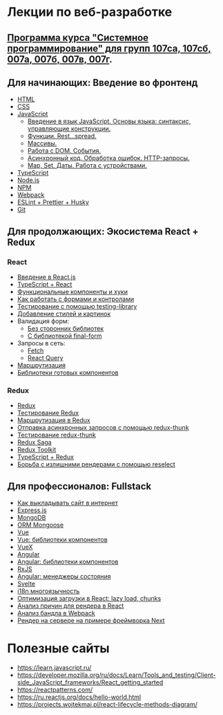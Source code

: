 # Лекции по веб-разработке 

## [Программа курса "Системное программирование" для групп 107са, 107сб, 007а, 007б, 007в, 007г](program-2023.md).

## Для начинающих: Введение во фронтенд
* [HTML](https://dmitryweiner.github.io/web-lectures/Basic%20-%20HTML.html)
* [CSS](https://dmitryweiner.github.io/web-lectures/Basic%20-%20CSS.html)
* [JavaScript](https://dmitryweiner.github.io/web-lectures/Basic%20-%20JS.html)
  * [Введение в язык JavaScript. Основы языка: синтаксис, управляющие конструкции.](https://dmitryweiner.github.io/web-lectures/JS_part1.html)
  * [Функции. Rest...spread.](https://dmitryweiner.github.io/web-lectures/JS_part2.html)
  * [Массивы.](https://dmitryweiner.github.io/web-lectures/JS_part3.html)
  * [Работа с DOM. События.](https://dmitryweiner.github.io/web-lectures/JS_part4.html)
  * [Асинхронный код. Обработка ошибок. HTTP-запросы.](https://dmitryweiner.github.io/web-lectures/JS_part5.html)
  * [Map, Set. Даты. Работа с устройствами.](https://dmitryweiner.github.io/web-lectures/JS_part6.html)
* [TypeScript](https://dmitryweiner.github.io/web-lectures/Basic%20-%20TypeScript.html)
* [Node.js](https://dmitryweiner.github.io/web-lectures/Basic%20-%20Nodejs.html)
* [NPM](https://dmitryweiner.github.io/web-lectures/Basic%20-%20NPM.html)
* [Webpack](https://dmitryweiner.github.io/web-lectures/Basic%20-%20Webpack.html#/)
* [ESLint + Prettier + Husky](https://dmitryweiner.github.io/web-lectures/EslintPrettierHusky.html)
* [Git](https://dmitryweiner.github.io/web-lectures/Basic%20-%20Git.html)

## Для продолжающих: Экосистема React + Redux

### React
* [Введение в React.js](https://dmitryweiner.github.io/web-lectures/React%20-%20Basic.html#/)
* [TypeScript + React](https://dmitryweiner.github.io/web-lectures/React%20-%20TypeScript%20with%20React.html#/)
* [Функциональные компоненты и хуки](https://dmitryweiner.github.io/web-lectures/React%20-%20Hooks.html#/)
* [Как работать с формами и контролами](https://dmitryweiner.github.io/web-lectures/React%20-%20Form%20controls.html#/)
* [Тестирование с помощью testing-library](https://dmitryweiner.github.io/web-lectures/React%20-%20Testing%20components.html#/)
* [Добавление стилей и картинок](https://dmitryweiner.github.io/web-lectures/React%20-%20Styles%20and%20assets.html#/)
* Валидация форм:
  * [Без сторонних библиотек](https://dmitryweiner.github.io/web-lectures/React%20-%20Form%20validation.html#/)
  * [С библиотекой final-form](https://dmitryweiner.github.io/web-lectures/React%20-%20Final-form.html#/)
* Запросы в сеть:
  * [Fetch](https://dmitryweiner.github.io/web-lectures/React%20-%20Network.html#/)
  * [React Query](https://dmitryweiner.github.io/web-lectures/React%20-%20Query.html#/)
* [Маршрутизация](https://dmitryweiner.github.io/web-lectures/React%20-%20Router.html#/)
* [Библиотеки готовых компонентов](https://dmitryweiner.github.io/web-lectures/React%20-%20Component%20libraries.html#/)

### Redux
* [Redux](https://dmitryweiner.github.io/web-lectures/Redux%20-%20Basic.html#/)
* [Тестирование Redux](https://dmitryweiner.github.io/web-lectures/Redux%20-%20Testing%20Redux.html#/)
* [Маршрутизация в Redux](https://dmitryweiner.github.io/web-lectures/Redux%20-%20Router.html)
* [Отправка асинхронных запросов с помощью redux-thunk](https://dmitryweiner.github.io/web-lectures/Redux%20-%20Redux%20Thunk.html#/)
* [Тестирование redux-thunk](https://dmitryweiner.github.io/web-lectures/Redux%20-%20Testing%20Redux%20Thunk.html#/)
* [Redux Saga](https://dmitryweiner.github.io/web-lectures/Redux%20-%20Redux%20Saga.html#/)
* [Redux Toolkit](https://dmitryweiner.github.io/web-lectures/Redux%20-%20Redux%20Toolkit.html#/)
* [TypeScript + Redux](https://dmitryweiner.github.io/web-lectures/Redux%20-%20TypeScript%20with%20Redux.html#/)
* [Борьба с излишними рендерами с помощью reselect](https://dmitryweiner.github.io/web-lectures/Redux%20-%20UseMemo%20reselect.html#/)

## Для профессионалов: Fullstack
* [Как выкладывать сайт в интернет](https://dmitryweiner.github.io/web-lectures/Deploy.html#/)
* [Express.js](https://dmitryweiner.github.io/web-lectures/Express.html#/)
* [MongoDB](https://dmitryweiner.github.io/web-lectures/Mongo.html#/)
* [ORM Mongoose](https://dmitryweiner.github.io/web-lectures/Mongoose.html#/)
* [Vue](https://dmitryweiner.github.io/web-lectures/Vue.html#/)
* [Vue: библиотеки компонентов](https://dmitryweiner.github.io/web-lectures/Vue%20-%20UI%20Libraries.html#/)
* [VueX](https://dmitryweiner.github.io/web-lectures/Vue%20-%20VueX.html#/)
* [Angular](https://dmitryweiner.github.io/web-lectures/Angular.html#/)
* [Angular: библиотеки компонентов](https://dmitryweiner.github.io/web-lectures/Angular%20-%20UI%20Libraries.html#/)
* [RxJS](https://dmitryweiner.github.io/web-lectures/RxJS.html#/)
* [Angular: менеджеры состояния](https://dmitryweiner.github.io/web-lectures/Angular%20-%20State%20Managers.html#/)
* [Svelte](https://github.com/dmitryweiner/web-lectures/raw/main/old/%D0%98%D0%BD%D1%82%D0%B5%D1%80%D1%84%D0%B5%D0%B9%D1%81%D1%8B/%D0%98%D0%BD%D1%82%D0%B5%D1%80%D1%84%D0%B5%D0%B9%D1%81%D1%8B%20%D0%9B%D0%B5%D0%BA%D1%86%D0%B8%D1%8F%20Svelte.pptx)
* [i18n многоязычность]()
* [Оптимизация загрузки в React: lazy load, chunks]()
* [Анализ причин для рендера в React]()
* [Анализ бандла в Webpack]()
* [Рендер на сервере на примере фреймворка Next]()

# Полезные сайты
* https://learn.javascript.ru/
* https://developer.mozilla.org/ru/docs/Learn/Tools_and_testing/Client-side_JavaScript_frameworks/React_getting_started
* https://reactpatterns.com/
* https://ru.reactjs.org/docs/hello-world.html
* https://projects.wojtekmaj.pl/react-lifecycle-methods-diagram/


